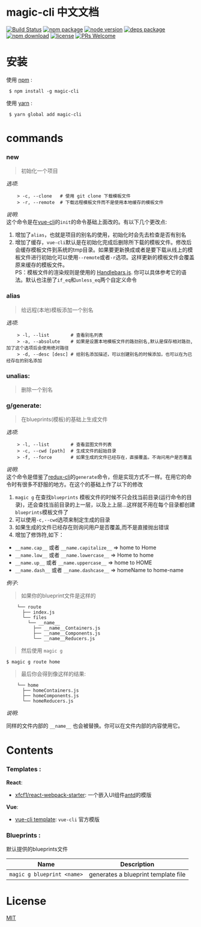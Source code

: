 
# magic-cli 中文文档

[![Build Status](https://travis-ci.org/magic-FE/magic-cli.svg?branch=master)](https://travis-ci.org/magic-FE/magic-cli)
[![npm package][npm]][npm-url]
[![node version][node]][node-url]
[![deps package][deps]][deps-url]
[![npm download][npm-download]][npm-download-url]
[![license][license]][license-url]
[![PRs Welcome](https://img.shields.io/badge/PRs-welcome-brightgreen.svg)](https://github.com/magic-FE/magic-cli)  

# 安装  
使用 [npm](https://npmjs.org) :  
```
 $ npm install -g magic-cli
```

使用 [yarn](https://yarnpkg.com/) :
```
 $ yarn global add magic-cli
```
# commands  
###  new
> 初始化一个项目

_选项_:
```
    > -c, --clone   # 使用 git clone 下载模板文件
    > -r, --remote  # 下载远程模板文件而不是使用本地缓存的模板文件
```

_说明_:  
这个命令是在[vue-cli](https://github.com/vuejs/vue-cli)的`init`的命令基础上面改的。有以下几个更改点:  
1. 增加了`alias`，也就是项目的别名的使用，初始化时会先去检查是否有别名  
2. 增加了缓存，`vue-cli`默认是在初始化完成后删除所下载的模板文件。修改后会缓存模板文件到系统的tmp目录。如果要更新换成或者是要下载从线上的模板文件进行初始化可以使用`--remote`或者`-r`选项。这样更新的模板文件会覆盖原来缓存的模板文件。  
PS：模板文件的渲染规则是使用的 [Handlebars.js](https://github.com/wycats/handlebars.js). 你可以具体参考它的语法。默认也注册了`if_eq`和`unless_eq`两个自定义命令


###  alias  
> 给远程(本地)模板添加一个别名

_选项_:
```
    > -l, --list        # 查看别名列表
    > -a, --absolute    # 如果是设置本地模板文件的路劲别名,默认是保存相对路劲,加了这个选项后会使用绝对路径
    > -d, --desc [desc] # 给别名添加描述，可以创建别名的时候添加，也可以在为已经存在的别名添加
```

###  unalias:
> 删除一个别名

###  g/generate:
> 在blueprints(模板)的基础上生成文件

_选项_:
```
    > -l, --list        # 查看蓝图文件列表
    > -c, --cwd [path]  # 生成文件的起始目录
    > -f, --force       # 如果生成的文件已经存在，直接覆盖。不询问用户是否覆盖
```
_说明_:  
这个命令是借鉴了[redux-cli](https://github.com/SpencerCDixon/redux-cli)的`generate`命令，但是实现方式不一样。在用它的命令时有很多不舒服的地方。在这个的基础上作了以下的修改  
1. `magic g` 在查找`blueprints` 模板文件的时候不只会找当前目录(运行命令的目录)，还会查找当前目录的上一层，以及上上层...这样就不用在每个目录都创建`blueprints`模板文件了  
2. 可以使用`-c,--cwd`选项来制定生成的目录  
3. 如果生成的文件已经存在则询问用户是否覆盖,而不是直接抛出错误  
4. 增加了修饰符,如下：
- `__name.cap__`  或者 `__name.capitalize__`   => home to Home
- `__name.low__`  或者 `__name.lowercase__`   => Home to home
- `__name.up__`   或者 `__name.uppercase__`    => home to HOME
- `__name.dash__` 或者 `__name.dashcase__`  => homeName to home-name  




_例子_: 
> 如果你的blueprint文件是这样的  

```
    └── route            
      ├── index.js
      └── files
        └── __name__  
          ├── __name__Containers.js
          ├── __name__Components.js
          └── __name__Reducers.js
```

> 然后使用 `magic g`  

```
$ magic g route home
```

> 最后你会得到像这样的结果:  

```
    └── home
      ├── homeContainers.js
      ├── homeComponents.js
      └── homeReducers.js
```

_说明_:

同样的文件内部的 `__name__` 也会被替换。你可以在文件内部的内容使用它。
# Contents 
### Templates :
__React__:  
- [xfcf1/react-webpack-starter](https://github.com/xfcf1/react-webpack-starter): 一个嵌入UI组件[antd](https://github.com/ant-design/ant-design)的模版  

__Vue__:  
- [vue-cli template](https://github.com/vuejs/vue-cli#official-templates): `vue-cli` 官方模版


### Blueprints :
默认提供的blueprints文件  

|Name|Description|
|---|---|
|`magic g blueprint <name>`|generates a blueprint template file|



# License 

[MIT][license-url]

[npm]: https://img.shields.io/npm/v/magic-cli.svg
[npm-url]: https://www.npmjs.com/package/magic-cli

[node]: https://img.shields.io/node/v/magic-cli.svg
[node-url]: https://nodejs.org

[deps]: https://img.shields.io/david/magic-FE/magic-cli.svg
[deps-url]: https://david-dm.org/magic-FE/magic-cli

[npm-download-url]: https://npmjs.com/package/magic-cli
[npm-download]: https://img.shields.io/npm/dm/magic-cli.svg

[license-url]: https://github.com/magic-FE/magic-cli/blob/master/LICENSE
[license]: http://img.shields.io/npm/l/magic-cli.svg?style=flat
